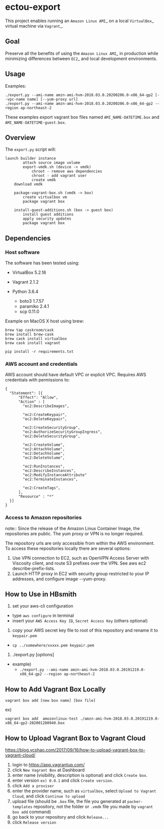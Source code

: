 # ectou-export

This project enables running an `Amazon Linux AMI`_ on a local `VirtualBox`_ virtual machine via `Vagrant`_.

## Goal

Preserve all the benefits of using the `Amazon Linux AMI`_ in production
while minimizing differences between `EC2`_ and local development environments.

## Usage

Examples:
```
./export.py --ami-name amzn-ami-hvm-2018.03.0.20200206.0-x86_64-gp2 [--vpc-name name] [--yum-proxy url]
./export.py --ami-name amzn-ami-hvm-2018.03.0.20200206.0-x86_64-gp2 --region ap-northeast-2
```

These examples export vagrant box files named `AMI_NAME-DATETIME.box` and `AMI_NAME-DATETIME-guest.box`.

## Overview

The `export.py` script will:
```
launch builder instance
        attach source image volume
        export-vmdk.sh (device -> vmdk)
            chroot - remove aws dependencies
            chroot - add vagrant user
            create vmdk
    download vmdk

    package-vagrant-box.sh (vmdk -> box)
        create virtualbox vm
        package vagrant box

    install-guest-additions.sh (box -> guest box)
        install guest additions
        apply security updates
        package vagrant box
```

## Dependencies

### Host software

The software has been tested using:

- VirtualBox 5.2.16
- Vagrant 2.1.2
- Python 3.6.4

  - boto3 1.7.57
  - paramiko 2.4.1
  - scp 0.11.0

Example on MacOS X host using brew:

```
brew tap caskroom/cask
brew install brew-cask
brew cask install virtualbox
brew cask install vagrant

pip install -r requirements.txt
```

### AWS account and credentials
AWS account should have default VPC or explicit VPC. Requires AWS credentials with permissions to:
```
{
  "Statement": [{
      "Effect": "Allow",
      "Action" : [
        "ec2:DescribeImages",

        "ec2:CreateKeypair",
        "ec2:DeleteKeypair",

        "ec2:CreateSecurityGroup",
        "ec2:AuthorizeSecurityGroupIngress",
        "ec2:DeleteSecurityGroup",

        "ec2:CreateVolume",
        "ec2:AttachVolume",
        "ec2:DetachVolume",
        "ec2:DeleteVolume",

        "ec2:RunInstances",
        "ec2:DescribeInstances",
        "ec2:ModifyInstanceAttribute"
        "ec2:TerminateInstances",

        "ec2:CreateTags",
      ],
      "Resource" : "*"
  }]
}
```

### Access to Amazon repositories
note::
Since the release of the Amazon Linux Container Image, the repositories are public. The yum proxy or VPN is no longer required.


The repository urls are only accessible from within the AWS environment. To access these repositories locally there are several options:

1. Use VPN connection to EC2, such as OpenVPN Access Server with Viscosity client, and route S3 prefixes over the VPN. See aws ec2 describe-prefix-lists.
1. Launch HTTP proxy in EC2 with security group restricted to your IP addresses, and configure image --yum-proxy.

## How to Use in HBsmith
1. set your aws-cli configuration
  - type `aws configure` in terminal
  - insert your `AWS Access Key ID`, `Secret Access Key` (others optional)
1. copy your AWS secret key file to root of this repository and rename it to `keypair.pem`
  - `cp ../somewhere/xxxxx.pem keypair.pem` 
1. ./export.py [options]
  - example)
    - `./export.py --ami-name amzn-ami-hvm-2018.03.0.20191219.0-x86_64-gp2 --region ap-northeast-2`

## How to Add Vagrant Box Locally
```
vagrant box add [new box name] [box file]
```

ex)

```
vagrant box add  amozonlinux-test ./amzn-ami-hvm-2018.03.0.20191219.0-x86_64-gp2-202001280940.box
```

## How to Upload Vagrant Box to Vagrant Cloud
https://blog.ycshao.com/2017/09/16/how-to-upload-vagrant-box-to-vagrant-cloud/
1. login to https://app.vagrantup.com/
1. click `New Vagrant Box` at Dashboard
1. enter name (visibility, description is optional) and click `Create box`.
1. enter version `ex) 0.0.1` and click `Create version`.
1. click `Add a proviser`
1. enter the provider name, such as `virtualbox`, select `Upload to Vagrant Cloud`, and click `Continue to upload`
1. upload file (should be `.box` file, the file you generated at `packer-templates` repository, not the folder or `.vmdk` file you made by `vagrant box add` command)
1. go back to your repository and click `Release...`
1. click `Release version`
